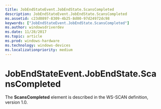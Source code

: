 ```yaml
---
title: JobEndStateEvent.JobEndState.ScansCompleted
description: JobEndStateEvent.JobEndState.ScansCompleted
ms.assetid: c23d0897-8309-4b25-8d00-97d24972dc98
keywords: ["JobEndStateEvent.JobEndState.ScansCompleted"]
ms.author: windowsdriverdev
ms.date: 11/28/2017
ms.topic: article
ms.prod: windows-hardware
ms.technology: windows-devices
ms.localizationpriority: medium
---
```


# JobEndStateEvent.JobEndState.ScansCompleted


The **ScansCompleted** element is described in the WS-SCAN definition, version 1.0.

 

 





